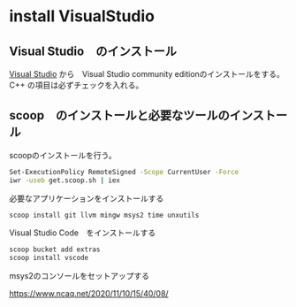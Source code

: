 # install VisualStudio

## Visual Studio　のインストール

[Visual Studio](https://visualstudio.microsoft.com/ja/) から　Visual Studio community editionのインストールをする。
C++ の項目は必ずチェックを入れる。

## scoop　のインストールと必要なツールのインストール

scoopのインストールを行う。

```bash
Set-ExecutionPolicy RemoteSigned -Scope CurrentUser -Force
iwr -useb get.scoop.sh | iex
```

必要なアプリケーションをインストールする

```bash
scoop install git llvm mingw msys2 time unxutils
```

Visual Studio Code　をインストールする

```bash
scoop bucket add extras
scoop install vscode
```


msys2のコンソールをセットアップする

https://www.ncaq.net/2020/11/10/15/40/08/